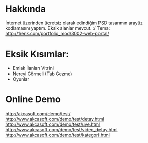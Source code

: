 # Hakkında
İnternet üzerinden ücretsiz olarak edindiğim PSD tasarımın arayüz kodlamasını yaptım. Eksik alanlar mevcut. :/
Tema: http://1renk.com/portfolio_mod/3002-web-portal/

# Eksik Kısımlar:
  - Emlak İlanları Vitrini
  - Nereyi Görmeli (Tab Gezme)
  - Oyunlar

# Online Demo
http://akcasoft.com/demo/test/
http://www.akcasoft.com/demo/test/detay.html
http://www.akcasoft.com/demo/test/uye.html
http://www.akcasoft.com/demo/test/video_detay.html
http://www.akcasoft.com/demo/test/kategori.html
